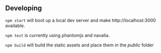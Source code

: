 ## Developing

`npm start` will boot up a local dev server and make http://localhost:3000
available.

`npm test` is currently using phantomjs and navalia.

`npm build` will build the static assets and place them in the _public_ folder




